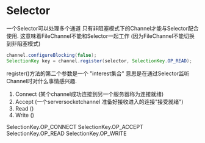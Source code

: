 # Selector
一个Selector可以处理多个通道
只有非阻塞模式下的Channel才能与Selector配合使用.
这意味着FileChannel不能和Selector一起工作
(因为FileChannel不能切换到非阻塞模式)


```java
channel.configureBlocking(false);
SelectionKey key = channel.register(selector, SelectionKey.OP_READ);
```

register()方法的第二个参数是一个 "interest集合"
意思是在通过Selector监听Channel时对什么事情感兴趣.
1. Connect (某个channel成功连接到另一个服务器称为连接就绪)
2. Accept (一个serversocketchannel 准备好接收进入的连接"接受就绪")
3. Read ()
4. Write ()

SelectionKey.OP\_CONNECT
SelectionKey.OP\_ACCEPT
SelectionKey.OP\_READ
SelectionKey.OP\_WRITE



